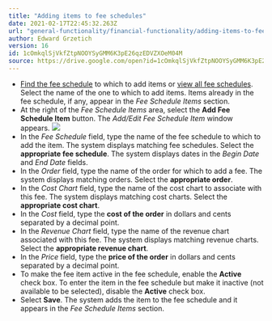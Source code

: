 ```yaml
---
title: "Adding items to fee schedules"
date: 2021-02-17T22:45:32.263Z
url: "general-functionality/financial-functionality/adding-items-to-fee-schedules.html"
author: Edward Grzetich
version: 16
id: 1cOmkqlSjVkfZtpNOOYSyGMM6K3pE26qzEDVZXOeM04M
source: https://drive.google.com/open?id=1cOmkqlSjVkfZtpNOOYSyGMM6K3pE26qzEDVZXOeM04M
---
```

* [Find the fee schedule](finding-fee-schedules.html) to which to add items or [view all fee schedules](viewing-all-fee-schedules.html). Select the name of the one to which to add items. Items already in the fee schedule, if any, appear in the <em>Fee Schedule Items</em> section.
* At the right of the <em>Fee Schedule Items</em> area, select the <strong>Add Fee Schedule Item</strong> button. The <em>Add/Edit Fee Schedule Item</em> window appears.  ![](../../external_files/8e0aeb2593421d9ad4e05d65d410bc61.png)
* In the <em>Fee Schedule</em> field, type the name of the fee schedule to which to add the item. The system displays matching fee schedules. Select the <strong>appropriate fee schedule</strong>. The system displays dates in the <em>Begin Date</em> and <em>End Date</em> fields.
* In the <em>Order</em> field, type the name of the order for which to add a fee. The system displays matching orders. Select the <strong>appropriate order</strong>.
* In the <em>Cost Chart</em> field, type the name of the cost chart to associate with this fee. The system displays matching cost charts. Select the <strong>appropriate cost chart</strong>.
* In the <em>Cost</em> field, type the <strong>cost of the order</strong> in dollars and cents separated by a decimal point.
* In the <em>Revenue Chart</em> field, type the name of the revenue chart associated with this fee. The system displays matching revenue charts. Select the <strong>appropriate revenue chart</strong>.
* In the <em>Price</em> field, type the <strong>price of the order</strong> in dollars and cents separated by a decimal point.
* To make the fee item active in the fee schedule, enable the <strong>Active</strong> check box. To enter the item in the fee schedule but make it inactive (not available to be selected), disable the <strong>Active</strong> check box. 
* Select <strong>Save</strong>. The system adds the item to the fee schedule and it appears in the <em>Fee Schedule Items</em> section.
